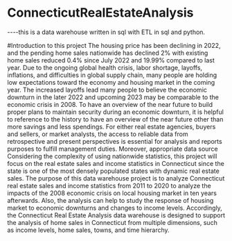 # ConnecticutRealEstateAnalysis
----this is a data warehouse written in sql with ETL in sql and python.

#Introduction to this project
        The housing price has been declining in 2022, and the pending home sales nationwide has declined 2% with existing home sales reduced 0.4% since July 2022 and 19.99% compared to last year. Due to the ongoing global health crisis, labor shortage, layoffs, inflations, and difficulties in global supply chain, many people are holding low expectations toward the economy and housing market in the coming year. The increased layoffs lead many people to believe the economic downturn in the later 2022 and upcoming 2023 may be comparable to the economic crisis in 2008. 
        To have an overview of the near future to build proper plans to maintain security during an economic downturn, it is helpful to reference to the history to have an overview of the near future other than more savings and less spendings. For either real estate agencies, buyers and sellers, or market analysts, the access to reliable data from retrospective and present perspectives is essential for analysis and reports purposes to fulfill management duties. Moreover, appropriate data source 
        Considering the complexity of using nationwide statistics, this project will focus on the real estate sales and income statistics in Connecticut since the state is one of the most densely populated states with dynamic real estate sales. The purpose of this data warehouse project is to analyze Connecticut real estate sales and income statistics from 2011 to 2020 to analyze the impacts of the 2008 economic crisis on local housing market in ten years afterwards. Also, the analysis can help to study the response of housing market to economic downturns and changes to income levels. Accordingly, the Connecticut Real Estate Analysis data warehouse is designed to support the analysis of home sales in Connecticut from multiple dimensions, such as income levels, home sales, towns, and time hierarchy.
